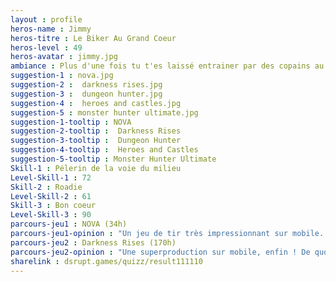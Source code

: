 ```yaml
---
layout : profile
heros-name : Jimmy
heros-titre : Le Biker Au Grand Coeur
heros-level : 49
heros-avatar : jimmy.jpg
ambiance : Plus d'une fois tu t'es laissé entrainer par des copains au cinéma plutôt que de rester tranquille sur ton canapé alors maintenant tu as toujours un jeu sur toi si le film est un navet.
suggestion-1 : nova.jpg
suggestion-2 :  darkness rises.jpg
suggestion-3 :  dungeon hunter.jpg
suggestion-4 :  heroes and castles.jpg
suggestion-5 : monster hunter ultimate.jpg
suggestion-1-tooltip : NOVA
suggestion-2-tooltip :  Darkness Rises
suggestion-3-tooltip :  Dungeon Hunter
suggestion-4-tooltip :  Heroes and Castles
suggestion-5-tooltip : Monster Hunter Ultimate
Skill-1 : Pélerin de la voie du milieu
Level-Skill-1 : 72
Skill-2 : Roadie
Level-Skill-2 : 61
Skill-3 : Bon coeur
Level-Skill-3 : 90
parcours-jeu1 : NOVA (34h)
parcours-jeu1-opinion : "Un jeu de tir très impressionnant sur mobile. Le gameplay est un peu 'léger' mais techniquement c'est possible et même plutôt agréable et lisible avec un écran tactile. Il ne manque plus qu'à développer une couche réseau plus performante et ajouter un scénario, mais pas mal de potentiel."
parcours-jeu2 : Darkness Rises (170h)
parcours-jeu2-opinion : "Une superproduction sur mobile, enfin ! De quoi justifier le smartphone gamer que je me suis acheté à noel  ! Franchement dès fois je me demande si le jeu n'est pas plus beau que ce qu'on peut trouver sur des consoles comme la switch. J'ai dépensé une centaine d'euros pour débloquer les meilleurs héros"
sharelink : dsrupt.games/quizz/result111110
---
```

